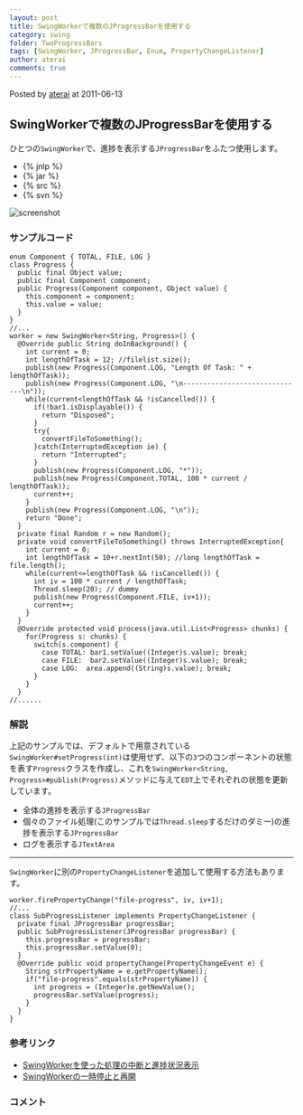```yaml
---
layout: post
title: SwingWorkerで複数のJProgressBarを使用する
category: swing
folder: TwoProgressBars
tags: [SwingWorker, JProgressBar, Enum, PropertyChangeListener]
author: aterai
comments: true
---
```


Posted by [aterai](http://terai.xrea.jp/aterai.html) at 2011-06-13

## SwingWorkerで複数のJProgressBarを使用する
ひとつの`SwingWorker`で、進捗を表示する`JProgressBar`をふたつ使用します。

- {% jnlp %}
- {% jar %}
- {% src %}
- {% svn %}

<!-- dummy comment line for breaking list -->

![screenshot](https://lh6.googleusercontent.com/-S6ko35_DIi8/TfWPa08dHvI/AAAAAAAAA9I/MNhC-0LF8YQ/s800/TwoProgressBars.png)

### サンプルコード
<pre class="prettyprint"><code>enum Component { TOTAL, FILE, LOG }
class Progress {
  public final Object value;
  public final Component component;
  public Progress(Component component, Object value) {
    this.component = component;
    this.value = value;
  }
}
//...
worker = new SwingWorker&lt;String, Progress&gt;() {
  @Override public String doInBackground() {
    int current = 0;
    int lengthOfTask = 12; //filelist.size();
    publish(new Progress(Component.LOG, "Length Of Task: " + lengthOfTask));
    publish(new Progress(Component.LOG, "\n------------------------------\n"));
    while(current&lt;lengthOfTask &amp;&amp; !isCancelled()) {
      if(!bar1.isDisplayable()) {
        return "Disposed";
      }
      try{
        convertFileToSomething();
      }catch(InterruptedException ie) {
        return "Interrupted";
      }
      publish(new Progress(Component.LOG, "*"));
      publish(new Progress(Component.TOTAL, 100 * current / lengthOfTask));
      current++;
    }
    publish(new Progress(Component.LOG, "\n"));
    return "Done";
  }
  private final Random r = new Random();
  private void convertFileToSomething() throws InterruptedException{
    int current = 0;
    int lengthOfTask = 10+r.nextInt(50); //long lengthOfTask = file.length();
    while(current&lt;=lengthOfTask &amp;&amp; !isCancelled()) {
      int iv = 100 * current / lengthOfTask;
      Thread.sleep(20); // dummy
      publish(new Progress(Component.FILE, iv+1));
      current++;
    }
  }
  @Override protected void process(java.util.List&lt;Progress&gt; chunks) {
    for(Progress s: chunks) {
      switch(s.component) {
        case TOTAL: bar1.setValue((Integer)s.value); break;
        case FILE:  bar2.setValue((Integer)s.value); break;
        case LOG:  area.append((String)s.value); break;
      }
    }
  }
//......
</code></pre>

### 解説
上記のサンプルでは、デフォルトで用意されている`SwingWorker#setProgress(int)`は使用せず、以下の`3`つのコンポーネントの状態を表す`Progress`クラスを作成し、これを`SwingWorker<String, Progress>#publish(Progress)`メソッドに与えて`EDT`上でそれぞれの状態を更新しています。

- 全体の進捗を表示する`JProgressBar`
- 個々のファイル処理(このサンプルでは`Thread.sleep`するだけのダミー)の進捗を表示する`JProgressBar`
- ログを表示する`JTextArea`

<!-- dummy comment line for breaking list -->

- - - -
`SwingWorker`に別の`PropertyChangeListener`を追加して使用する方法もあります。

<pre class="prettyprint"><code>worker.firePropertyChange("file-progress", iv, iv+1);
//...
class SubProgressListener implements PropertyChangeListener {
  private final JProgressBar progressBar;
  public SubProgressListener(JProgressBar progressBar) {
    this.progressBar = progressBar;
    this.progressBar.setValue(0);
  }
  @Override public void propertyChange(PropertyChangeEvent e) {
    String strPropertyName = e.getPropertyName();
    if("file-progress".equals(strPropertyName)) {
      int progress = (Integer)e.getNewValue();
      progressBar.setValue(progress);
    }
  }
}
</code></pre>

### 参考リンク
- [SwingWorkerを使った処理の中断と進捗状況表示](http://terai.xrea.jp/Swing/SwingWorker.html)
- [SwingWorkerの一時停止と再開](http://terai.xrea.jp/Swing/PauseResumeSwingWorker.html)

<!-- dummy comment line for breaking list -->

### コメント
